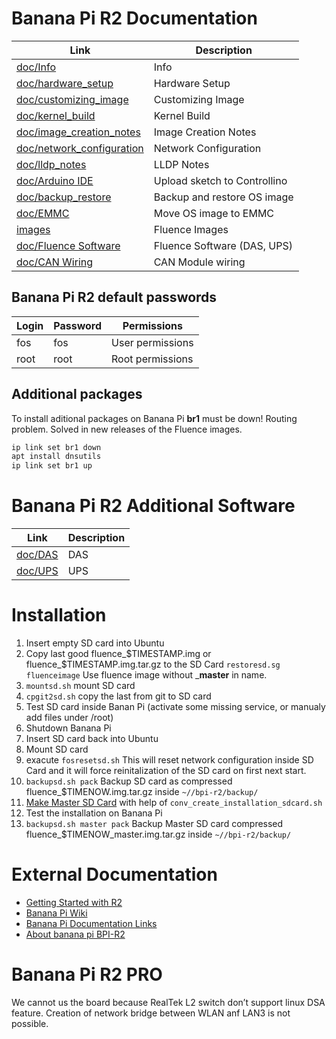 # Banana Pi R2 Documentation

| Link                                                      | Description                  |
|-----------------------------------------------------------|------------------------------|
| [doc/Info](doc/BPiR2Info.md)                              | Info                         |
| [doc/hardware_setup](doc/hardware_setup.md)               | Hardware Setup               |
| [doc/customizing_image](doc/customizing_image.md)         | Customizing Image            |
| [doc/kernel_build](doc/kernel_build.md)                   | Kernel Build                 |
| [doc/image_creation_notes](doc/image_creation_notes.md)   | Image Creation Notes         |
| [doc/network_configuration](doc/network_configuration.md) | Network Configuration        |
| [doc/lldp_notes](doc/lldp_notes.md)                       | LLDP Notes                   |
| [doc/Arduino IDE](doc/Arduino_IDE_Install.md)             | Upload sketch to Controllino |
| [doc/backup_restore](doc/backup_restore_image.md)         | Backup and restore OS image  |
| [doc/EMMC](doc/EMMC.md)                                   | Move OS image to EMMC        |
| [images](images/README.md)                                | Fluence Images               |
| [doc/Fluence Software](doc/fluence_software.md)           | Fluence Software (DAS, UPS)  |
| [doc/CAN Wiring](doc/can_wiring.md)                       | CAN Module wiring            |

## Banana Pi R2 default passwords

| Login	| Password	| Permissions      |
|-------|-----------|------------------|
| fos 	| fos 	    | User permissions |
| root	| root    	| Root permissions |


## Additional packages
To install aditional packages on Banana Pi __br1__ must be down!
Routing problem. Solved in new releases of the Fluence images.

```bash
ip link set br1 down
apt install dnsutils
ip link set br1 up
```
# Banana Pi R2 Additional Software

| Link                                               | Description           |
|----------------------------------------------------|-----------------------|
| [doc/DAS](doc/DAS.md)                              | DAS                   |
| [doc/UPS](doc/UPS.md)                              | UPS                   |

# Installation
1) Insert empty SD card into Ubuntu
2) Copy last good fluence_$TIMESTAMP.img or fluence_$TIMESTAMP.img.tar.gz to the SD Card ```restoresd.sg fluenceimage``` Use fluence image without ___master__ in name.
3) ```mountsd.sh``` mount SD card
4) ```cpgit2sd.sh``` copy the last from git to SD card
5) Test SD card inside Banan Pi (activate some missing service, or manualy add files under /root)
6) Shutdown Banana Pi
7) Insert SD card back into Ubuntu
8) Mount SD card
9) exacute ```fosresetsd.sh``` This will reset network configuration inside SD Card and it will force reinitalization of the SD card on first next start.
10) ```backupsd.sh pack``` Backup SD card as compressed fluence_$TIMENOW.img.tar.gz inside ```~//bpi-r2/backup/```
11) [Make Master SD Card](../../tools/bin/README.md#conv_create_installation_sdcardsh) with help of ```conv_create_installation_sdcard.sh```
12) Test the installation on Banana Pi 
13)  ```backupsd.sh master pack``` Backup Master SD card compressed fluence_$TIMENOW_master.img.tar.gz inside ```~//bpi-r2/backup/```

# External Documentation

- [Getting Started with R2](https://wiki.banana-pi.org/Getting_Started_with_R2)
- [Banana Pi Wiki](http://wiki.banana-pi.org/Banana_Pi_BPI-R2)
- [Banana Pi Documentation Links](http://wiki.banana-pi.org/Banana_Pi_BPI-R2#Documents)
- [About banana pi BPI-R2](https://bananapi.gitbook.io/banana-pi-bpi-r2-open-source-smart-router/)

# Banana Pi R2 PRO

We cannot us the board because RealTek L2 switch don’t support linux DSA feature. Creation of network bridge between WLAN anf LAN3 is not possible.


